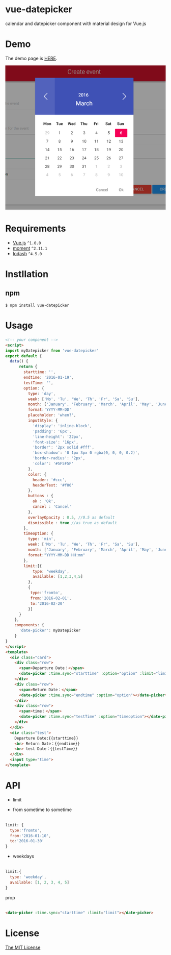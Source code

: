 # vue-datepicker
calendar and datepicker component with material design for Vue.js

# Demo

The demo page is [HERE](http://hilongjw.github.io/vue-datepicker/demo.html).

![Screenshot](screenshot.png)

# Requirements

- [Vue.js](https://github.com/yyx990803/vue) `^1.0.0`
- [moment](https://github.com/moment/moment) `^2.11.1`
- [lodash](https://github.com/lodash/lodash) `^4.5.0`

# Instllation

## npm

```shell
$ npm install vue-datepicker
```

# Usage

```html
<!-- your component -->
<script>
import myDatepicker from 'vue-datepicker'
export default {
  data() {
      return {
        starttime: '',
        endtime: '2016-01-19',
        testTime: '',
        option: {
          type: 'day',
          week: ['Mo', 'Tu', 'We', 'Th', 'Fr', 'Sa', 'Su'],
          month: ['January', 'February', 'March', 'April', 'May', 'June', 'July', 'August', 'September', 'October', 'November', 'December'],
          format:'YYYY-MM-DD'
          placeholder: 'when?',
          inputStyle: {
            'display': 'inline-block',
            'padding': '6px',
            'line-height': '22px',
            'font-size': '16px',
            'border': '2px solid #fff',
            'box-shadow': '0 1px 3px 0 rgba(0, 0, 0, 0.2)',
            'border-radius': '2px',
            'color': '#5F5F5F'
          },
          color: {
            header: '#ccc',
            headerText: '#f00'
          },
          buttons : {
            ok : 'Ok',
            cancel : 'Cancel'
          },
          overlayOpacity : 0.5, //0.5 as default
          dismissible : true //as true as default
        },
        timeoption: {
          type: 'min',
          week: ['Mo', 'Tu', 'We', 'Th', 'Fr', 'Sa', 'Su'],
          month: ['January', 'February', 'March', 'April', 'May', 'June', 'July', 'August', 'September', 'October', 'November', 'December'],
          format:"YYYY-MM-DD HH:mm"
        },
        limit:[{
            type: 'weekday',
            available: [1,2,3,4,5]
          },
          {
           type:'fromto',
           from:'2016-02-01',
           to:'2016-02-20'
          }]
      }
    },
    components: {
      'date-picker': myDatepicker
    }
}
</script>
<template>
  <div class="card">
    <div class="row">
      <span>Departure Date：</span>
      <date-picker :time.sync="starttime" :option="option" :limit="limit"></date-picker>
    </div>
    <div class="row">
      <span>Return Date：</span>
      <date-picker :time.sync="endtime" :option="option"></date-picker>
    </div>
    <div class="row">
      <span>time：</span>
      <date-picker :time.sync="testTime" :option="timeoption"></date-picker>
    </div>
  </div>
  <div class="test">
    Departure Date:{{starttime}}
    <br> Return Date：{{endtime}}
    <br> test Date：{{testTime}}
  </div>
  <input type="time">
</template>


```

# API


 - limit

 * from sometime to sometime

```javascript

limit: {
  type:'fromto',
  from:'2016-01-10',
  to:'2016-01-30'
}

```
 * weekdays

```javascript

limit:{
  type: 'weekday',
  available: [1, 2, 3, 4, 5] 
}

```

prop

```html

<date-picker :time.sync="starttime" :limit="limit"></date-picker>

```

# License

[The MIT License](http://opensource.org/licenses/MIT)


